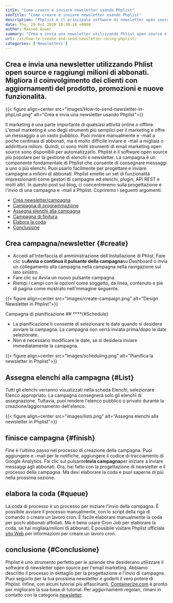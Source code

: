 ```yaml
---
title: "Come creare e inviare newsletter usando Phplist" 
seoTitle: "Come creare e inviare newsletter usando Phplist" 
description: "Phplist è il principale software di newsletter open source per l'email marketing. Questa è la guida per principianti per la creazione e l'invio di campagne di newsletter." 
date: Thu, 29 Oct 2020 18:30:18 +0000
author: Masood Anwer
summary: "Crea e invia una newsletter utilizzando Phlist open source e raggiungi milioni di abbonati. Migliora il coinvolgimento dei clienti con aggiornamenti del prodotto, promozioni e nuove funzionalità." 
url: /it/how-to-create-and-send-newsletter-using-phplist/
categories: ['Newsletters']
---
```


## Crea e invia una newsletter utilizzando Phlist open source e raggiungi milioni di abbonati. Migliora il coinvolgimento dei clienti con aggiornamenti del prodotto, promozioni e nuove funzionalità.

{{< figure align=center src="images/How-to-send-newsletter-in-phpList.png" alt="Crea e invia una newsletter usando Phplist">}}

Il marketing è una parte importante di qualsiasi attività online o offline. L'email marketing è uno degli strumenti più semplici per il marketing e offre un messaggio a un vasto pubblico. Puoi inviare manualmente e -mail a poche centinaia di abbonati, ma è molto difficile inviare e -mail a migliaia o addirittura milioni. Quindi, ci sono molti strumenti di email marketing open source sono disponibili per automatizzarlo.
Phplist è il software open source più popolare per la gestione di elenchi e newsletter. La campagna è un componente fondamentale di Phplist che consente di consegnare messaggi a uno o più elenchi. Puoi usarlo facilmente per progettare e inviare campagne a milioni di abbonati. Phplist emette un set di funzionalità impressionanti come gestori di campagne ed elenchi, plugin, API REST e molti altri.
In questo post sul blog, ci concentreremo sulla progettazione e l'invio di una campagna e -mail a Phplist. Copriremo i seguenti argomenti.
  * [Crea newsletter/campagna][2]
  * [Campagna di programmazione][3]
  * [Assegna elenchi alla campagna][4]
  * [Campagna di finitura][5]
  * [Elabora la coda][6]
  * [Conclusione][7]

## **Crea campagna/newsletter** {#create}
  * Accedi all'interfaccia di amministrazione dell'installazione di Phlist. Fare clic su**Avvia o continua il pulsante della campagna**su Dashboard o invia un collegamento alla campagna nella campagna nella navigazione sul lato sinistro.
  * Fare clic su Avvia un nuovo pulsante campagna.
  * Riempi i campi con le opzioni come soggetto, da linea, contenuto e piè di pagina come mostrato nell'immagine seguente.

{{< figure align=center src="images/create-campaign.png" alt="Design Newsletter in Phplist">}}


Campagna di pianificazione ## ****{#Schedule}
  * La pianificazione ti consente di selezionare le date quando si desidera avviare la campagna. La campagna non verrà inviata prima/dopo le date selezionate.
  * Non è necessario modificare le date, se si desidera inviare immediatamente la campagna.

{{< figure align=center src="images/scheduling.png" alt="Pianifica la newsletter in Phplist">}}


## **Assegna elenchi alla campagna** {#List}
Tutti gli elenchi verranno visualizzati nella scheda Elenchi, selezionare Elenco appropriato. La campagna consegnerà solo gli elenchi di assegnazione. Tuttavia, puoi rendere l'elenco pubblico o privato durante la creazione/aggiornamento dell'elenco.

{{< figure align=center src="images/lists.png" alt="Assegna elenchi alla newsletter in Phplist">}}


## **finisce campagna** {#finish}
Fine è l'ultimo passo nel processo di creazione della campagna. Puoi aggiungere e -mail per le notifiche, aggiungere il codice di tracciamento di Google Analytics. Fai clic sul pulsante**Invia campagna**per iniziare a inviare messaggi agli abbonati. Ora, hai fatto con la progettazione di newsletter e il processo della campagna. Ma devi elaborare la coda e puoi saperne di più nella prossima sezione.

## **elabora la coda** {#queue}
La coda di processo è un processo per iniziare l'invio della campagna. È possibile avviare il processo manualmente, con lo script della riga di comando o creare un lavoro cron. È facile elaborare manualmente la coda per pochi abbonati affollati. Ma è bene usare Cron Job per elaborare la coda, se hai migliaia/milioni di abbonati. È possibile visitare Phplist ufficiale [sito Web][8] per informazioni per creare un lavoro cron.

## **conclusione** {#Conclusione}
Phplist è uno strumento perfetto per le aziende che desiderano utilizzare il software di newsletter open source per l'email marketing. Abbiamo descritto il processo in dettaglio per la progettazione e l'invio di campagne. Puoi seguirlo per la tua prossima newsletter e goderti il ​​vero potere di Phplist.
Infine, con alcuni tutorial più affascinanti, [Containerize.com][9] è pronto per migliorare la sua base di tutorial. Per aggiornamenti regolari, rimani in contatto con la categoria [newsletter][10].

  
[1]: https://products.containerize.com/newsletter/phplist
[2]: #create
[3]: #schedule
[4]: #list
[5]: #finish
[6]: #queue
[7]: #conclusion
[8]: https://www.phplist.org/manual/books/phplist-manual/page/setting-up-your-cron
[9]: https://containerize.com
[10]: https://blog.containerize.com/category/newsletter/
